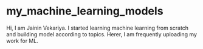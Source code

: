 # my_machine_learning_models
Hi, I am Jainin Vekariya. I started learning machine learning from scratch and building model according to topics. Herer, I am frequently uploading my work for ML.
